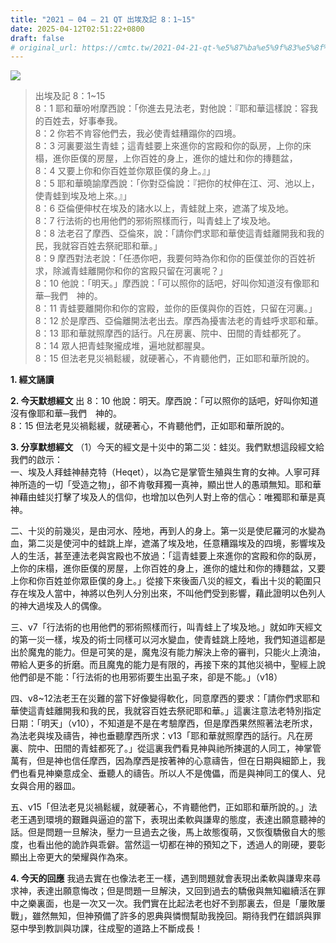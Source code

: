 ```yaml
---
title: "2021 – 04 – 21 QT 出埃及記 8：1~15"
date: 2025-04-12T02:51:22+0800
draft: false
# original_url: https://cmtc.tw/2021-04-21-qt-%e5%87%ba%e5%9f%83%e5%8f%8a%e8%a8%98-8%ef%bc%9a115
---
```


![](/images/qt.jpg)
> 出埃及記 8：1\~15  
> 8：1 耶和華吩咐摩西說：「你進去見法老，對他說：『耶和華這樣說：容我的百姓去，好事奉我。  
> 8：2 你若不肯容他們去，我必使青蛙糟蹋你的四境。  
> 8：3 河裏要滋生青蛙；這青蛙要上來進你的宮殿和你的臥房，上你的床榻，進你臣僕的房屋，上你百姓的身上，進你的爐灶和你的摶麵盆，  
> 8：4 又要上你和你百姓並你眾臣僕的身上。』」  
> 8：5 耶和華曉諭摩西說：「你對亞倫說：『把你的杖伸在江、河、池以上，使青蛙到埃及地上來。』」  
> 8：6 亞倫便伸杖在埃及的諸水以上，青蛙就上來，遮滿了埃及地。  
> 8：7 行法術的也用他們的邪術照樣而行，叫青蛙上了埃及地。  
> 8：8 法老召了摩西、亞倫來，說：「請你們求耶和華使這青蛙離開我和我的民，我就容百姓去祭祀耶和華。」  
> 8：9 摩西對法老說：「任憑你吧，我要何時為你和你的臣僕並你的百姓祈求，除滅青蛙離開你和你的宮殿只留在河裏呢？」  
> 8：10 他說：「明天。」摩西說：「可以照你的話吧，好叫你知道沒有像耶和華─我們　神的。  
> 8：11 青蛙要離開你和你的宮殿，並你的臣僕與你的百姓，只留在河裏。」  
> 8：12 於是摩西、亞倫離開法老出去。摩西為擾害法老的青蛙呼求耶和華。  
> 8：13 耶和華就照摩西的話行。凡在房裏、院中、田間的青蛙都死了。  
> 8：14 眾人把青蛙聚攏成堆，遍地就都腥臭。  
> 8：15 但法老見災禍鬆緩，就硬著心，不肯聽他們，正如耶和華所說的。

**1. 經文誦讀**

**2.  今天默想經文**
出 8：10 他說：明天。摩西說：「可以照你的話吧，好叫你知道沒有像耶和華─我們　神的。  
8：15 但法老見災禍鬆緩，就硬著心，不肯聽他們，正如耶和華所說的。

**3. 分享默想經文**
（1）今天的經文是十災中的第二災：蛙災。我們默想這段經文給我們的啟示：  
一、埃及人拜蛙神赫克特（Heqet），以為它是掌管生殖與生育的女神。人寧可拜神所造的一切「受造之物」，卻不肯敬拜獨一真神，顯出世人的愚頑無知。耶和華神藉由蛙災打擊了埃及人的信仰，也增加以色列人對上帝的信心：唯獨耶和華是真神。

二、十災的前幾災，是由河水、陸地，再到人的身上。第一災是使尼羅河的水變為血，第二災是使河中的蛙跳上岸，遮滿了埃及地，任意糟蹋埃及的四境，影響埃及人的生活，甚至連法老與宮殿也不放過：「這青蛙要上來進你的宮殿和你的臥房，上你的床榻，進你臣僕的房屋，上你百姓的身上，進你的爐灶和你的摶麵盆，又要上你和你百姓並你眾臣僕的身上。」從接下來後面八災的經文，看出十災的範圍只存在埃及人當中，神將以色列人分別出來，不叫他們受到影響，藉此證明以色列人的神大過埃及人的偶像。

三、v7「行法術的也用他們的邪術照樣而行，叫青蛙上了埃及地。」就如昨天經文的第一災一樣，埃及的術士同樣可以河水變血，使青蛙跳上陸地，我們知道這都是出於魔鬼的能力。但是可笑的是，魔鬼沒有能力解決上帝的審判，只能火上澆油，帶給人更多的折磨。而且魔鬼的能力是有限的，再接下來的其他災禍中，聖經上說他們卻是不能：「行法術的也用邪術要生出虱子來，卻是不能。」（v18）

四、v8\~12法老王在災難的當下好像變得軟化，同意摩西的要求：「請你們求耶和華使這青蛙離開我和我的民，我就容百姓去祭祀耶和華。」這裏注意法老特別指定日期：「明天」（v10），不知道是不是在考驗摩西，但是摩西果然照著法老所求，為法老與埃及禱告，神也垂聽摩西所求：v13「耶和華就照摩西的話行。凡在房裏、院中、田間的青蛙都死了。」從這裏我們看見神與祂所揀選的人同工，神掌管萬有，但是神也信任摩西，因為摩西是按著神的心意禱告，但在日期與細節上，我們也看見神樂意成全、垂聽人的禱告。所以人不是傀儡，而是與神同工的僕人、兒女與合用的器皿。

五、v15「但法老見災禍鬆緩，就硬著心，不肯聽他們，正如耶和華所說的。」法老王遇到環境的艱難與逼迫的當下，表現出柔軟與謙卑的態度，表達出願意聽神的話。但是問題一旦解決，壓力一旦過去之後，馬上故態復萌，又恢復驕傲自大的態度，也看出他的詭詐與乖僻。當然這一切都在神的預知之下，透過人的剛硬，要彰顯出上帝更大的榮耀與作為來。

**4. 今天的回應**
我過去實在也像法老王一樣，遇到問題就會表現出柔軟與謙卑來尋求神，表達出願意悔改；但是問題一旦解決，又回到過去的驕傲與無知繼續活在罪中之樂裏面，也是一次又一次。我們實在比起法老也好不到那裏去，但是「屢敗屢戰」，雖然無知，但神預備了許多的恩典與憐憫幫助我挽回。期待我們在錯誤與罪惡中學到教訓與功課，往成聖的道路上不斷成長！
